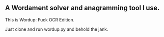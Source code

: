 ## A Wordament solver and anagramming tool I use.

This is Wordup: Fuck OCR Edition.


Just clone and run wordup.py and behold the jank. 
